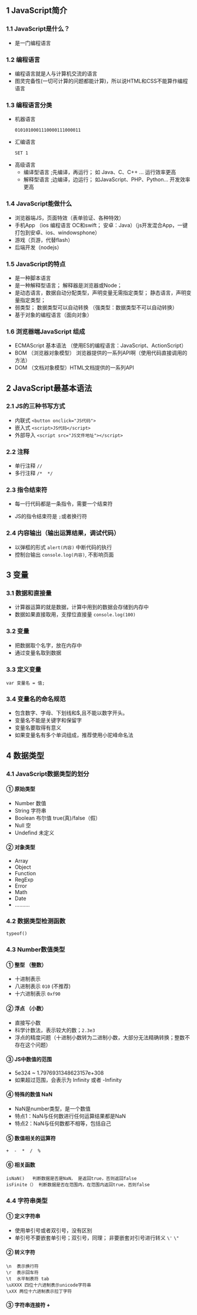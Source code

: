 ## 1 JavaScript简介
### 1.1 JavaScript是什么？
* 是一门编程语言
### 1.2 编程语言
* 编程语言就是人与计算机交流的语言
* 图灵完备性(一切可计算的问题都能计算)，所以说HTML和CSS不能算作编程语言
### 1.3 编程语言分类
* 机器语言
  ```
  0101010001110000111000011
  ```
* 汇编语言
  ```
  SET 1
  ```
* 高级语言
  * 编译型语言	;先编译，再运行； 如 Java、C、C++ ... 运行效率更高
  * 解释型语言   ;边编译，边运行； 如JavaScript、PHP、Python...    开发效率更高
### 1.4 JavaScript能做什么

* 浏览器端JS，页面特效（表单验证、各种特效）
* 手机App （ios 编程语言 OC和swift；  安卓：Java）（js开发混合App，一键打包到安卓、ios、windowsphone）
* 游戏（页游，代替flash）
* 后端开发（nodejs）

### 1.5 JavaScript的特点

* 是一种脚本语言
* 是一种解释型语言；  解释器是浏览器或Node；
* 是动态语言，数据自动分配类型，声明变量无需指定类型； 静态语言，声明变量指定类型；
* 弱类型； 数据类型可以自动转换  （强类型：数据类型不可以自动转换）
* 基于对象的编程语言（面向对象）

### 1.6 浏览器端JavaScript 组成

* ECMAScript 基本语法 （使用ES的编程语言：JavaScript、ActionScript）
* BOM （浏览器对象模型） 浏览器提供的一系列API啊（使用代码直接调用的方法）
* DOM （文档对象模型）HTML文档提供的一系列API

## 2 JavaScript最基本语法

### 2.1 JS的三种书写方式

* 内联式 `<button onclick="JS代码">`
* 嵌入式 `<script>JS代码</script>`
* 外部导入 `<script src="JS文件地址"></script>`

### 2.2 注释

* 单行注释  `//`
* 多行注释 `/*  */`

### 2.3 指令结束符

* 每一行代码都是一条指令，需要一个结束符

* JS的指令结束符是 `;`或者换行符

### 2.4 内容输出（输出运算结果，调试代码）

* 以弹框的形式 `alert(内容)` 中断代码的执行
* 控制台输出 `console.log(内容)`, 不影响页面
## 3 变量
### 3.1 数据和直接量
* 计算器运算的就是数据，计算中用到的数据会存储到内存中
* 数据如果直接取用，支撑位直接量 `console.log(100)`
### 3.2 变量

* 把数据取个名字，放在内存中
* 通过变量名取到数据

### 3.3 定义变量

```
var 变量名 = 值;
```

### 3.4 变量名的命名规范

* 包含数字、字母、下划线和$,且不能以数字开头。
* 变量名不能是关键字和保留字
* 变量名要取得有意义 
* 如果变量名有多个单词组成，推荐使用小驼峰命名法





## 4 数据类型

### 4.1 JavaScript数据类型的划分

#### ① 原始类型

* Number   数值
* String  字符串
* Boolean  布尔值    true(真)/false（假）
* Null  空
* Undefind  未定义

#### ② 对象类型

* Array
* Object
* Function
* RegExp
* Error
* Math
* Date
* ..........

### 4.2 数据类型检测函数

```
typeof()
```



### 4.3 Number数值类型

#### ①  整型 （整数）

* 十进制表示
* 八进制表示 `010`  (不推荐)
* 十六进制表示  `0xf90`

#### ②  浮点 （小数）

* 直接写小数
* 科学计数法，表示较大的数；`2.3e3`
* 浮点的精度问题（十进制小数转为二进制小数，大部分无法精确转换；整数不存在这个问题）

#### ③ JS中数值的范围

* 5e324 ~ 1.7976931348623157e+308	
* 如果超过范围，会表示为 Infinity	或者 -Infinity	

#### ④ 特殊的数值 NaN

* NaN是number类型，是一个数值
* 特点1：NaN与任何数进行任何运算结果都是NaN
* 特点2：NaN与任何数都不相等，包括自己

#### ⑤ 数值相关的运算符

```
+  -  *  /  %
```

#### ⑥ 相关函数

```
isNaN()   判断数据是否是NaN， 是返回true，否则返回false
isFinite（） 判断数据是否在范围内，在范围内返回true，否则false
```

### 4.4 字符串类型

#### ① 定义字符串

* 使用单引号或者双引号，没有区别
* 单引号不要嵌套单引号；双引号，同理； 非要嵌套对引号进行转义 `\'` `\"`

#### ② 转义字符

```
\n  表示换行符
\r  表示回车符
\t  水平制表符 tab
\uXXXX 四位十六进制表示unicode字符串
\xXX 两位十六进制表示拉丁字符
```

#### ③ 字符串连接符 +





 





 